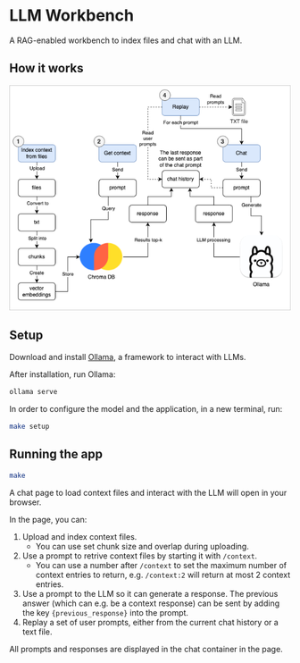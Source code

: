 # LLM Workbench

A RAG-enabled workbench to index files and chat with an LLM.

## How it works

![image](doc/app_flow.drawio.png)

## Setup

Download and install [Ollama](https://www.ollama.com), a framework to interact with LLMs.

After installation, run Ollama:

```bash
ollama serve
```

In order to configure the model and the application, in a new terminal, run:

```bash
make setup
```

## Running the app

```bash
make
```

A chat page to load context files and interact with the LLM will open in your browser.

In the page, you can:

1. Upload and index context files.
    - You can use set chunk size and overlap during uploading.
2. Use a prompt to retrive context files by starting it with `/context`.
    - You can use a number after `/context` to set the maximum number of context entries to return, e.g. `/context:2` will return at most 2 context entries.
3. Use a prompt to the LLM so it can generate a response. The previous answer (which can e.g. be a context response) can be sent by adding the key `{previous_response}` into the prompt.
4. Replay a set of user prompts, either from the current chat history or a text file.

All prompts and responses are displayed in the chat container in the page.
